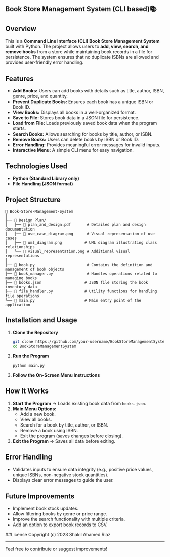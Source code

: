## Book Store Management System (CLI based)📚

## Overview
This is a **Command Line Interface (CLI) Book Store Management System** built with Python. The project allows users to **add, view, search, and remove books** from a store while maintaining book records in a file for persistence. The system ensures that no duplicate ISBNs are allowed and provides user-friendly error handling.

## Features
- **Add Books:** Users can add books with details such as title, author, ISBN, genre, price, and quantity.
- **Prevent Duplicate Books:** Ensures each book has a unique ISBN or Book ID.
- **View Books:** Displays all books in a well-organized format.
- **Save to File:** Stores book data in a JSON file for persistence.
- **Load from File:** Loads previously saved book data when the program starts.
- **Search Books:** Allows searching for books by title, author, or ISBN.
- **Remove Books:** Users can delete books by ISBN or Book ID.
- **Error Handling:** Provides meaningful error messages for invalid inputs.
- **Interactive Menu:** A simple CLI menu for easy navigation.

## Technologies Used
- **Python (Standard Library only)**
- **File Handling (JSON format)**

## Project Structure
```
📂 Book-Store-Management-System
│
├── 📂 Design Plan/
│   ├── 📄 plan_and_design.pdf       # Detailed plan and design documentation
│   ├── 📄 use_case_diagram.png      # Visual representation of use cases
│   ├── 📄 uml_diagram.png          # UML diagram illustrating class relationships
│   └── 📄 visual_representation.png # Additional visual representations
│
├── 📄 book.py                       # Contains the definition and management of book objects
├── 📄 book_manager.py               # Handles operations related to managing books
├── 📄 books.json                   # JSON file storing the book inventory data
├── 📄 file_handler.py              # Utility functions for handling file operations
└── 📄 main.py                      # Main entry point of the application
```

## Installation and Usage
1. **Clone the Repository**
   ```bash
   git clone https://github.com/your-username/BookStoreManagementSystem.git
   cd BookStoreManagementSystem
   ```
2. **Run the Program**
   ```bash
   python main.py
   ```
3. **Follow the On-Screen Menu Instructions**

## How It Works
1. **Start the Program** → Loads existing book data from `books.json`.
2. **Main Menu Options:**
   - Add a new book.
   - View all books.
   - Search for a book by title, author, or ISBN.
   - Remove a book using ISBN.
   - Exit the program (saves changes before closing).
3. **Exit the Program** → Saves all data before exiting.

## Error Handling
- Validates inputs to ensure data integrity (e.g., positive price values, unique ISBNs, non-negative stock quantities).
- Displays clear error messages to guide the user.

## Future Improvements
- Implement book stock updates.
- Allow filtering books by genre or price range.
- Improve the search functionality with multiple criteria.
- Add an option to export book records to CSV.

##License
Copyright (c) 2023 Shakil Ahamed Riaz

---
Feel free to contribute or suggest improvements!
